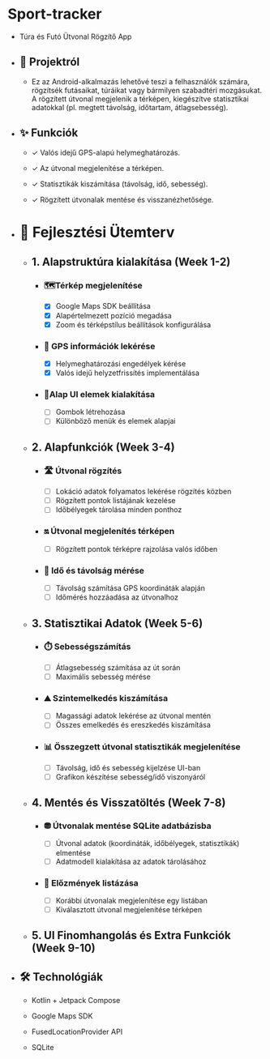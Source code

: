 # Sport-tracker
  - Túra és Futó Ütvonal Rögzítő App

  - ## 📌 Projektról

       - Ez az Android-alkalmazás lehetővé teszi a felhasználók számára, rögzítsék futásaikat, túráikat vagy bármilyen szabadtéri mozgásukat. A rögzített útvonal megjelenik a térképen, kiegészítve statisztikai adatokkal (pl. megtett távolság, időtartam, átlagsebesség).

  - ## ✨ Funkciók 

       - ✓ Valós idejű GPS-alapú helymeghatározás.
      
       - ✓ Az útvonal megjelenítése a térképen.
      
       - ✓ Statisztikák kiszámítása (távolság, idő, sebesség).
      
       - ✓ Rögzített útvonalak mentése és visszanézhetősége.


  - # 📅 Fejlesztési Ütemterv

      - ## 1. Alapstruktúra kialakítása (Week 1-2)
           - ### 🗺️Térkép megjelenítése
              - [X] Google Maps SDK beállítása
              - [X] Alapértelmezett pozíció megadása
              - [X] Zoom és térképstílus beállítások konfigurálása
           - ### 📍 GPS információk lekérése
              - [X] Helymeghatározási engedélyek kérése
              - [X] Valós idejű helyzetfrissítés implementálása
           - ### 💅Alap UI elemek kialakítása
              - [ ] Gombok létrehozása
              - [ ] Különböző menük és elemek alapjai
     
      - ## 2. Alapfunkciók (Week 3-4)
           - ### 🛣️ Útvonal rögzítés
              - [ ] Lokáció adatok folyamatos lekérése rögzítés közben
              - [ ] Rögzített pontok listájának kezelése
              - [ ] Időbélyegek tárolása minden ponthoz
           - ### 🔛 Útvonal megjelenítés térképen
              - [ ] Rögzített pontok térképre rajzolása valós időben
           - ### 📏 Idő és távolság mérése
              - [ ] Távolság számítása GPS koordináták alapján
              - [ ] Időmérés hozzáadása az útvonalhoz
    
      - ## 3. Statisztikai Adatok (Week 5-6)
           - ### ⏱️ Sebességszámítás
              - [ ] Átlagsebesség számítása az út során
              - [ ] Maximális sebesség mérése
           - ### ⛰️ Szintemelkedés kiszámítása
              - [ ] Magassági adatok lekérése az útvonal mentén
              - [ ] Összes emelkedés és ereszkedés kiszámítása
           - ### 📊 Összegzett útvonal statisztikák megjelenítése
              - [ ] Távolság, idő és sebesség kijelzése UI-ban
              - [ ] Grafikon készítése sebesség/idő viszonyáról
    
      - ## 4. Mentés és Visszatöltés (Week 7-8)
           - ### ⛃ Útvonalak mentése SQLite adatbázisba
              - [ ] Útvonal adatok (koordináták, időbélyegek, statisztikák) elmentése
              - [ ] Adatmodell kialakítása az adatok tárolásához
           - ### 💾 Előzmények listázása
              - [ ] Korábbi útvonalak megjelenítése egy listában
              - [ ] Kiválasztott útvonal megjelenítése térképen
    
      - ## 5. UI Finomhangolás és Extra Funkciók (Week 9-10)


  - ## 🛠️ Technológiák
    
       - Kotlin + Jetpack Compose
    
       - Google Maps SDK
    
       - FusedLocationProvider API
    
       - SQLite
